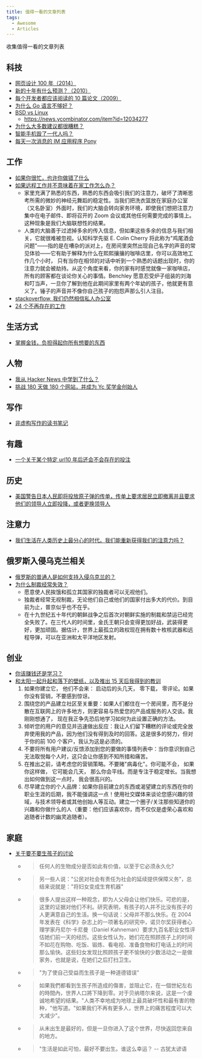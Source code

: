 ```yaml
---
title: 值得一看的文章列表
tags:
  - Awesome
  - Articles
---
```


收集值得一看的文章列表

## 科技

- [网页设计 100 年（2014）](https://idlewords.com/talks/web_design_first_100_years.htm)
- [新的十年有什么预测？（2010）](https://news.ycombinator.com/item?id=1025681)
- [每个开发者都应该阅读的 10 篇论文（2009）](https://michaelfeathers.silvrback.com/10-papers-every-developer-should-read-at-least-twice)
- [为什么 Go 语言不够好？](https://yager.io/programming/go.html)
- [BSD vs Linux](http://www.over-yonder.net/~fullermd/rants/bsd4linux/01)
  - https://news.ycombinator.com/item?id=12034277
- [为什么大多数建议都很糟糕？](https://atis.substack.com/p/most-advice-is-pretty-bad)
- [智能手机毁了一代人吗？](https://www.theatlantic.com/magazine/archive/2017/09/has-the-smartphone-destroyed-a-generation/534198/)
- [每天一次消息的 IM 应用程序 Pony](https://www.theatlantic.com/technology/archive/2022/01/slow-internet-email/621232/?utm_source=twitter&utm_medium=social&utm_campaign=share)

## 工作

- [如果你很忙，也许你做错了什么](https://www.calnewport.com/blog/2011/11/11/if-youre-busy-youre-doing-something-wrong-the-surprisingly-relaxed-lives-of-elite-achievers/)
- [如果远程工作并不意味着在家工作怎么办？](https://www.newyorker.com/culture/cultural-comment/remote-work-not-from-home)
  - 家里充满了熟悉的东西，熟悉的东西会吸引我们的注意力，破坏了清晰思考所需的微妙的神经元舞蹈的稳定性。当我们把洗衣篮放在家庭办公室（又名卧室）外面时，我们的大脑会转向家务环境，即使我们想把注意力集中在电子邮件、即将召开的 Zoom 会议或其他任何需要完成的事情上。这种现象是我们大脑联想性的结果。
  - 人类的大脑善于过滤掉多余的传入信息，但如果这些多余的信息与我们相关，它就很难被忽视。认知科学先驱 E. Colin Cherry 将此称为"鸡尾酒会问题"——指的是在嘈杂的派对上，在房间里突然出现自己名字的声音的常见体验——它有助于解释为什么在熙熙攘攘的咖啡店里，你可以高效地工作几个小时， 只有当你在相邻的对话中听到一个熟悉的话题出现时，你的注意力就会被劫持。从这个角度来看，你的家有时感觉就像一家咖啡店，所有的顾客都在谈论你关心的事情。Benchley 愿意忍受炉子组装的刘海和叮当声，一旦你了解到他在此期间家里有两个年幼的孩子，他就更有意义了。锤子的声音并不像你自己孩子的抱怨声那么引人注目。
- [stackoverflow, 我们仍然相信私人办公室](https://stackoverflow.blog/2015/01/16/why-we-still-believe-in-private-offices/)
- [24 个不再存在的工作](https://www.mentalfloss.com/article/513343/jobs-no-longer-exist)

## 生活方式

- [掌握金钱，负担得起你所有想要的东西](https://affordanything.com/start-here/)

## 人物

- [我从 Hacker News 中学到了什么？](http://www.paulgraham.com/hackernews.html)
- [挑战 180 天做 180 个网站，并成为 Yc 奖学金创始人](https://zube.io/blog/how-i-built-180-websites-in-180-days-and-became-a-yc-fellowship-founder/)

## 写作

- [非虚构写作的读书笔记](https://sive.rs/book/OnWritingWell)

## 有趣

- [一个关于某个特定 url10 年后还会不会存在的投注](https://blog.archive.org/2022/02/22/a-long-bet-pays-off/)

## 历史

- [美国警告日本人民即将投放原子弹的传单，传单上要求居民立即撤离并且要求他们的领导人立即投降，或者更换领导人](https://www.atomicheritage.org/key-documents/warning-leaflets)

## 注意力

- [我们生活在人类历史上最分心的时代。我们能重新获得我们的注意力吗？](https://www.vox.com/vox-conversations-podcast/2022/2/8/22910773/vox-conversations-johann-hari-stolen-focus)

## 俄罗斯入侵乌克兰相关

- [俄罗斯的普通人是如何支持入侵乌克兰的？](https://threadreaderapp.com/thread/1500495309595725831.html)
- [为什么制裁经常失效？](https://www.newyorker.com/news/daily-comment/why-sanctions-too-often-fail)
  - 愿意使人民挨饿和孤立其国家的独裁者可以无视他们。
  - 独裁者经常无视制裁，无论他们自己或他们的国家付出多大的代价。到目前为止，普京似乎也不在乎。
  - 在十九世纪五十年代的朝鲜战争之后首次对朝鲜实施的制裁和禁运已经完全失败了。在三代人的时间里，金氏王朝只会变得更加好战，武装得更好，更加顽固。据估计，世界上最孤立的政权现在拥有数十枚核武器和远程导弹，可以在亚洲和太平洋地区发射。

## 创业

- [你该赚钱还是学习？](https://bothsidesofthetable.com/is-it-time-for-you-to-earn-or-to-learn-34270acd2f4)
- [和太阳一起升起和落下的壁纸，以及推出 15 天后我得到的教训](https://www.reddit.com/r/SideProject/comments/i8x1rt/wallow_wallpaper_that_rises_and_sets_with_the_sun/)
  1. 如果你建立它， 他们不会来： 启动后的头几天， 零下载， 零评论。如果你没有营销，不要感到惊讶。
  2. 围绕您的产品建立社区至关重要：如果人们都住在一个房间里，而不是分散在互联网上的许多地方，则更容易与热爱您的产品或服务的人交谈。我刚刚想通了， 现在我正争先恐后地学习如何为此设置正确的方法。
  3. 倾听您的用户的意见并迅速做出反应：我让人们留下糟糕的评论或完全放弃使用我的产品，因为他们没有得到及时的回答。这是很多的努力，但对于你的前 100 个客户，我认为这是必须的。
  4. 不要将所有用户建议/反馈添加到您的要做的事情列表中：当你意识到自己无法取悦每个人时，这只会让你感到不知所措和痛苦。
  5. 在推出之前，请考虑您的营销策略。不要赌"病毒化"。你可能不会， 如果你这样做， 它可能会几天， 那么你会平线。而是专注于稳定增长。当我想出如何做到这一点时， 我会很高兴的。
  6. 尽早建立你的个人品牌：如果你目前建立的东西或渴望建立的东西在你的职业生涯的后期，我不能强调这一点！使用社交媒体来谈论您感兴趣的领域，与技术领导者或其他创始人等互动。建立一个圈子/关注那些知道你的兴趣和你做什么的人（重要：他们应该喜欢你，而不仅仅是虚荣心喜欢和追随者计数的幽灵追随者）。

## 家庭

- [关于要不要生孩子的讨论](https://www.newyorker.com/magazine/2012/04/09/the-case-against-kids#ixzz2Lko98hTE)
  - > 任何人的生物成分是否如此有价值，以至于它必须永久化?
  - > 另一些人说："公民对社会有责任为社会的延续提供保障义务”，总结来说就是："将妇女变成生育机器"
  - > 很多人提出这样一种观念，即为人父母会让他们快乐。可悲的是，这里的证据对他们不利。研究表明，有孩子的人并不比没有孩子的人更满意自己的生活。换一句话说：父母并不那么快乐。在 2004 年发表在《科学》杂志上的一项著名的研究中，诺贝尔奖获得者心理学家丹尼尔·卡尼曼（Daniel Kahneman）要求九百名职业女性评估她们前一天的经历。这些女性认为，她们花在照顾孩子上的时间不如花在购物、吃饭、锻炼、看电视、准备食物和打电话上的时间那么愉快。这些妇女发现比照顾孩子更不愉快的少数活动之一是做家务，也就是说，在她们之后打扫卫生。
  - > "为了使自己受益而生孩子是一种道德错误"
  - > 如果我們都看到生孩子所造成的傷害，並阻止它，在一個世紀左右的時間內，世界人口將下降到零。对于贝纳塔尔来说，这是一个虔诚地希望的结果。"人类不幸地成为地球上最具破坏性和最有害的物种，"他写道。"如果我们不再有更多人，世界上的痛苦程度可以大大减少"。
  - > 从未出生是最好的，但是一旦你进入了这个世界，尽快返回您来自的地方。
  - > "生活是如此可怕，最好不要出生。谁这么幸运？ -- 古犹太谚语
